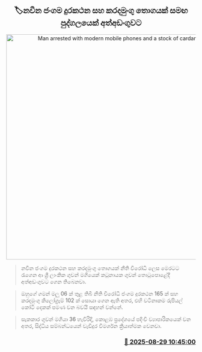<p align='center'><b><h2 align='center' title='Man arrested with modern mobile phones and a stock of cardamom'>🏷නවීන ජංගම දුරකථන සහ කරදමුංගු තොගයක් සමඟ පුද්ගලයෙක් අත්අඩංගුවට</h2></b></p>
<p align='center'><img src='https://helakuru.sgp1.cdn.digitaloceanspaces.com/esana/images/lib/arrested-2[1].jpg' width='600' alt='Man arrested with modern mobile phones and a stock of cardamom'></p>

> නවීන ජංගම දුරකථන සහ කරදමුංගු තොගයක් නීති විරෝධී ලෙස මෙරටට රැගෙන ආ ශ්‍රී ලාංකික ගුවන් මගියෙක් කටුනායක ගුවන් තොටුපොළේදී අත්අඩංගුවට ගෙන තිබෙනවා.

> ඔහුගේ ගමන් මලු 06 ක් තුළ තිබී නීති විරෝධී ජංගම දුරකථන 165 ක් සහ කරදමුංගු කිලෝග්‍රෑම් 102 ක් සොයා ගෙන ඇති අතර, එහි වටිනාකම රුපියල් කෝටි දෙකක් පමණ වන බවයි සඳහන් වන්නේ.

> සැකකාර ගුවන් මගියා 36 හැවිරිදි, කොළඹ ප්‍රදේශයේ පදිංචි ව්‍යාපාරිකයෙක් වන අතර, සිද්ධිය සම්බන්ධයෙන් වැඩිදුර විමර්ශන ක්‍රියාත්මක වෙනවා.



<h3 align='right'><a href='https://www.helakuru.lk/esana/p/113169/'>📅 2025-08-29 10:45:00</a></h3>
